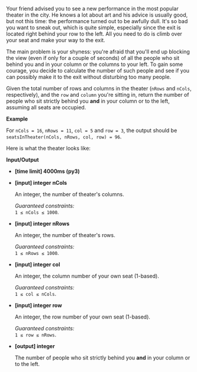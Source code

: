 <div class="markdown"><p>Your friend advised you to see a new performance in the most popular theater in the city. He knows a lot about art and his advice is usually good, but not this time: the performance turned out to be awfully dull. It's so bad you want to sneak out, which is quite simple, especially since the exit is located right behind your row to the left. All you need to do is climb over your seat and make your way to the exit.</p>
<p>The main problem is your shyness: you're afraid that you'll end up blocking the view (even if only for a couple of seconds) of all the people who sit behind you and in your column or the columns to your left. To gain some courage, you decide to calculate the number of such people and see if you can possibly make it to the exit without disturbing too many people.</p>
<p>Given the total number of rows and columns in the theater (<code>nRows</code> and <code>nCols</code>, respectively), and the <code>row</code> and <code>column</code> you're sitting in, return the number of people who sit strictly behind you <strong>and</strong> in your column or to the left, assuming all seats are occupied.</p>
<p><strong>Example</strong></p>
<p>For <code>nCols = 16</code>, <code>nRows = 11</code>, <code>col = 5</code> and <code>row = 3</code>, the output should be<br>
<code>seatsInTheater(nCols, nRows, col, row) = 96</code>.</p>
<p>Here is what the theater looks like:<br>
<img src="https://codefightsuserpics.s3.amazonaws.com/tasks/seatsInTheater/img/example.png?_tm=1491302298590" alt=""></p>
<p><strong>Input/Output</strong></p>
<ul>
<li><strong>[time limit] 4000ms (py3)</strong></li>
</ul>
<ul>
<li>
<p><strong>[input] integer nCols</strong></p>
<p>An integer, the number of theater's columns.</p>
<p><em>Guaranteed constraints:</em><br>
<code>1 ≤ nCols ≤ 1000</code>.</p>
</li>
<li>
<p><strong>[input] integer nRows</strong></p>
<p>An integer, the number of theater's rows.</p>
<p><em>Guaranteed constraints:</em><br>
<code>1 ≤ nRows ≤ 1000</code>.</p>
</li>
<li>
<p><strong>[input] integer col</strong></p>
<p>An integer, the column number of your own seat (1-based).</p>
<p><em>Guaranteed constraints:</em><br>
<code>1 ≤ col ≤ nCols</code>.</p>
</li>
<li>
<p><strong>[input] integer row</strong></p>
<p>An integer, the row number of your own seat (1-based).</p>
<p><em>Guaranteed constraints:</em><br>
<code>1 ≤ row ≤ nRows</code>.</p>
</li>
<li>
<p><strong>[output] integer</strong></p>
<p>The number of people who sit strictly behind you <strong>and</strong> in your column or to the left.</p>
</li>
</ul>
</div>